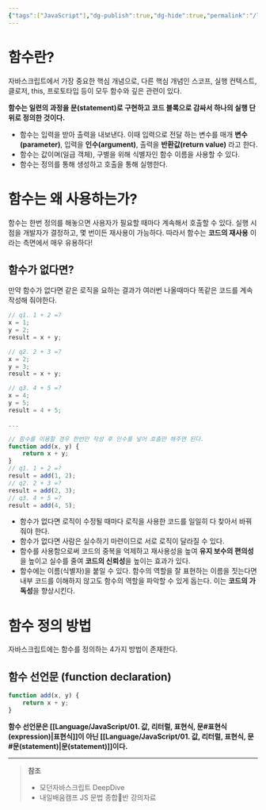 ```yaml
---
{"tags":["JavaScript"],"dg-publish":true,"dg-hide":true,"permalink":"/language/java-script/02/","hide":true,"dgPassFrontmatter":true,"noteIcon":""}
---
```


# 함수란?
자바스크립트에서 가장 중요한 핵심 개념으로, 다른 핵심 개념인 스코프, 실행 컨텍스트, 클로저, this, 프로토타입 등이 모두 함수와 깊은 관련이 있다.

**함수는 일련의 과정을 문(statement)로 구현하고 코드 블록으로 감싸서 하나의 실행 단위로 정의한 것이다.**
- 함수는 입력을 받아 출력을 내보낸다. 이때 입력으로 전달 하는 변수를 매개 **변수(parameter)**, 입력을 **인수(argument)**, 출력을 **반환값(return value)** 라고 한다.
- 함수는 값이며(일급 객체), 구별을 위해 식별자인 함수 이름을 사용할 수 있다.
- 함수는 정의를 통해 생성하고 호출을 통해 실행한다.

# 함수는 왜 사용하는가?
함수는 한번 정의를 해놓으면 사용자가 필요할 때마다 계속해서 호출할 수 있다. 실행 시점을 개발자가 결정하고, 몇 번이든 재사용이 가능하다.
따라서 함수는 **코드의 재사용** 이라는 측면에서 매우 유용하다!

## 함수가 없다면?
만약 함수가 없다면 같은 로직을 요하는 결과가 여러번 나올때마다 똑같은 코드를 계속 작성해 줘야한다.

```js
// q1. 1 + 2 =?
x = 1;
y = 2;
result = x + y;

// q2. 2 + 3 =?
x = 2;
y = 3;
result = x + y; 

// q3. 4 + 5 =?
x = 4;
y = 5;
result = 4 + 5;

...

// 함수를 이용할 경우 한번만 작성 후 인수를 넣어 호출만 해주면 된다.
function add(x, y) {
	return x + y;
}
// q1. 1 + 2 =?
result = add(1, 2);
// q2. 2 + 3 =?
result = add(2, 3);
// q3. 4 + 5 =?
result = add(4, 5);
```

- 함수가 없다면 로직이 수정될 때마다 로직을 사용한 코드를 일일히 다 찾아서 바꿔줘야 한다.
- 함수가 없다면 사람은 실수하기 마련이므로 서로 로직이 달라질 수 있다.
- 함수를 사용함으로써 코드의 중복을 억제하고 재사용성을 높여 **유지 보수의 편의성**을 높이고 실수를 줄여 **코드의 신뢰성**을 높이는 효과가 있다.
- 함수에는 이름(식별자)을 붙일 수 있다. 함수의 역할을 잘 표현하는 이름을 짓는다면 내부 코드를 이해하지 않고도 함수의 역할을 파악할 수 있게 돕는다. 이는 **코드의 가독성**을 향상시킨다.

# 함수 정의 방법
자바스크립트에는 함수를 정의하는 4가지 방법이 존재한다.
## 함수 선언문 (function declaration)
```js
function add(x, y) { 
	return x + y; 
}
```
**함수 선언문은 [[Language/JavaScript/01. 값, 리터럴, 표현식, 문#표현식 (expression)\|표현식]]이 아닌 [[Language/JavaScript/01. 값, 리터럴, 표현식, 문#문(statement)\|문(statement)]]이다.**




---
> **참조**
> - 모던자바스크립트 DeepDive
> - 내일배움캠프 JS 문법 종합반 강의자료
